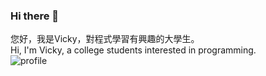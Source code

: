 ### Hi there 👋
您好，我是Vicky，對程式學習有興趣的大學生。  
Hi, I'm Vicky, a college students interested in programming.  
![profile](https://github.com/Huaixuannn/Huaixuannn/assets/110719407/e27a61b7-9436-4d53-b393-f62daf16f452)

<!--
**Huaixuannn/Huaixuannn** is a ✨ _special_ ✨ repository because its `README.md` (this file) appears on your GitHub profile.

Here are some ideas to get you started:

- 🔭 I’m currently working on ...
- 🌱 I’m currently learning ...
- 👯 I’m looking to collaborate on ...
- 🤔 I’m looking for help with ...
- 💬 Ask me about ...
- 📫 How to reach me: ...
- 😄 Pronouns: ...
- ⚡ Fun fact: ...
-->
